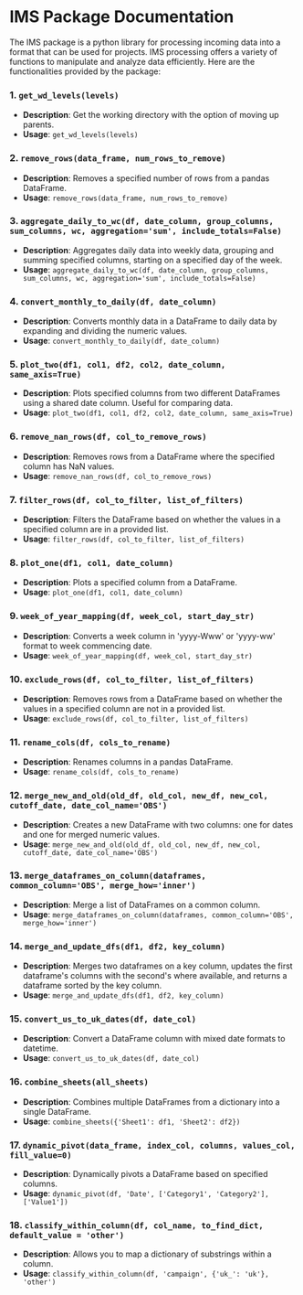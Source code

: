 # IMS Package Documentation

The IMS package is a python library for processing incoming data into a format that can be used for projects. IMS processing offers a variety of functions to manipulate and analyze data efficiently. Here are the functionalities provided by the package:

### 1. `get_wd_levels(levels)`
- **Description**: Get the working directory with the option of moving up parents.
- **Usage**: `get_wd_levels(levels)`

### 2. `remove_rows(data_frame, num_rows_to_remove)`
- **Description**: Removes a specified number of rows from a pandas DataFrame.
- **Usage**: `remove_rows(data_frame, num_rows_to_remove)`

### 3. `aggregate_daily_to_wc(df, date_column, group_columns, sum_columns, wc, aggregation='sum', include_totals=False)`
- **Description**: Aggregates daily data into weekly data, grouping and summing specified columns, starting on a specified day of the week.
- **Usage**: `aggregate_daily_to_wc(df, date_column, group_columns, sum_columns, wc, aggregation='sum', include_totals=False)`

### 4. `convert_monthly_to_daily(df, date_column)`
- **Description**: Converts monthly data in a DataFrame to daily data by expanding and dividing the numeric values.
- **Usage**: `convert_monthly_to_daily(df, date_column)`

### 5. `plot_two(df1, col1, df2, col2, date_column, same_axis=True)`
- **Description**: Plots specified columns from two different DataFrames using a shared date column. Useful for comparing data.
- **Usage**: `plot_two(df1, col1, df2, col2, date_column, same_axis=True)`

### 6. `remove_nan_rows(df, col_to_remove_rows)`
- **Description**: Removes rows from a DataFrame where the specified column has NaN values.
- **Usage**: `remove_nan_rows(df, col_to_remove_rows)`

### 7. `filter_rows(df, col_to_filter, list_of_filters)`
- **Description**: Filters the DataFrame based on whether the values in a specified column are in a provided list.
- **Usage**: `filter_rows(df, col_to_filter, list_of_filters)`

### 8. `plot_one(df1, col1, date_column)`
- **Description**: Plots a specified column from a DataFrame.
- **Usage**: `plot_one(df1, col1, date_column)`

### 9. `week_of_year_mapping(df, week_col, start_day_str)`
- **Description**: Converts a week column in 'yyyy-Www' or 'yyyy-ww' format to week commencing date.
- **Usage**: `week_of_year_mapping(df, week_col, start_day_str)`

### 10. `exclude_rows(df, col_to_filter, list_of_filters)`
- **Description**: Removes rows from a DataFrame based on whether the values in a specified column are not in a provided list.
- **Usage**: `exclude_rows(df, col_to_filter, list_of_filters)`

### 11. `rename_cols(df, cols_to_rename)`
- **Description**: Renames columns in a pandas DataFrame.
- **Usage**: `rename_cols(df, cols_to_rename)`

### 12. `merge_new_and_old(old_df, old_col, new_df, new_col, cutoff_date, date_col_name='OBS')`
- **Description**: Creates a new DataFrame with two columns: one for dates and one for merged numeric values.
- **Usage**: `merge_new_and_old(old_df, old_col, new_df, new_col, cutoff_date, date_col_name='OBS')`

### 13. `merge_dataframes_on_column(dataframes, common_column='OBS', merge_how='inner')`
- **Description**: Merge a list of DataFrames on a common column.
- **Usage**: `merge_dataframes_on_column(dataframes, common_column='OBS', merge_how='inner')`

### 14. `merge_and_update_dfs(df1, df2, key_column)`
- **Description**: Merges two dataframes on a key column, updates the first dataframe's columns with the second's where available, and returns a dataframe sorted by the key column.
- **Usage**: `merge_and_update_dfs(df1, df2, key_column)`

### 15. `convert_us_to_uk_dates(df, date_col)`
- **Description**: Convert a DataFrame column with mixed date formats to datetime.
- **Usage**: `convert_us_to_uk_dates(df, date_col)`

### 16. `combine_sheets(all_sheets)`
- **Description**: Combines multiple DataFrames from a dictionary into a single DataFrame.
- **Usage**: `combine_sheets({'Sheet1': df1, 'Sheet2': df2})`

### 17. `dynamic_pivot(data_frame, index_col, columns, values_col, fill_value=0)`
- **Description**: Dynamically pivots a DataFrame based on specified columns.
- **Usage**: `dynamic_pivot(df, 'Date', ['Category1', 'Category2'], ['Value1'])`

### 18. `classify_within_column(df, col_name, to_find_dict, default_value = 'other')`
- **Description**: Allows you to map a dictionary of substrings within a column.
- **Usage**: `classify_within_column(df, 'campaign', {'uk_': 'uk'}, 'other')`
